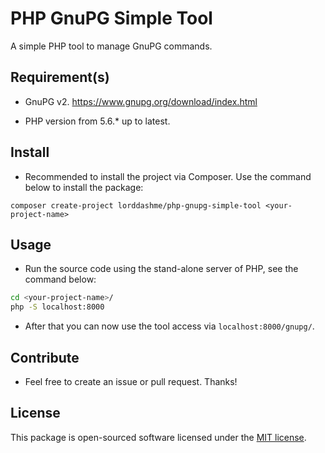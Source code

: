 # PHP GnuPG Simple Tool

A simple PHP tool to manage GnuPG commands.

## Requirement(s)

- GnuPG v2. <https://www.gnupg.org/download/index.html>

- PHP version from 5.6.* up to latest.

## Install

- Recommended to install the project via Composer. Use the command below to install the package:

```text
composer create-project lorddashme/php-gnupg-simple-tool <your-project-name>
```

## Usage

- Run the source code using the stand-alone server of PHP, see the command below:

```bash
cd <your-project-name>/
php -S localhost:8000
```

- After that you can now use the tool access via ```localhost:8000/gnupg/```.

## Contribute

- Feel free to create an issue or pull request. Thanks!

## License

This package is open-sourced software licensed under the [MIT license](https://opensource.org/licenses/MIT).
